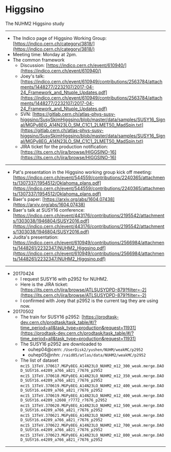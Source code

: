# Higgsino
The NUHM2 Higgsino study

---

* The Indico page of Higgsino Working Group: 
[https://indico.cern.ch/category/3818/](https://indico.cern.ch/category/3818/)
* Meeting time: Monday at 2pm.
* The common framework
  * Discussion: [https://indico.cern.ch/event/610940/](https://indico.cern.ch/event/610940/)
  * Joey's talk: [https://indico.cern.ch/event/610949/contributions/2563784/attachments/1448277/2232107/2017-04-24_Framework_and_Ntuple_Updates.pdf](https://indico.cern.ch/event/610949/contributions/2563784/attachments/1448277/2232107/2017-04-24_Framework_and_Ntuple_Updates.pdf)
  * SVN: [https://gitlab.cern.ch/atlas-phys-susy-higgsino/SusySkimHiggsino/blob/master/data/samples/SUSY16_Signal/MGPy8EG_A14N23LO_SM_C1C1_2LMET50_MadSpin.txt](https://gitlab.cern.ch/atlas-phys-susy-higgsino/SusySkimHiggsino/blob/master/data/samples/SUSY16_Signal/MGPy8EG_A14N23LO_SM_C1C1_2LMET50_MadSpin.txt)
  * JIRA ticket for the production notification: [https://its.cern.ch/jira/browse/HIGGSINO-16](https://its.cern.ch/jira/browse/HIGGSINO-16)
  
---

* Pat's presentation in the Higgsino working group kick off meeting: [https://indico.cern.ch/event/544559/contributions/2240365/attachments/1307337/1954512/Oklahoma_plans.pdf](https://indico.cern.ch/event/544559/contributions/2240365/attachments/1307337/1954512/Oklahoma_plans.pdf)
* Baer's paper: [https://arxiv.org/abs/1604.07438](https://arxiv.org/abs/1604.07438)
* Baer's talk at SUSY16 conference: [https://indico.cern.ch/event/443176/contributions/2195542/attachments/1303038/1946804/SUSY2016.pdf](https://indico.cern.ch/event/443176/contributions/2195542/attachments/1303038/1946804/SUSY2016.pdf)
* Judita's presentation: [https://indico.cern.ch/event/610949/contributions/2566984/attachments/1448261/2232347/NUHM2_Higgsino.pdf](https://indico.cern.ch/event/610949/contributions/2566984/attachments/1448261/2232347/NUHM2_Higgsino.pdf)

---

* 20170424
  * I request SUSY16 with p2952 for NUHM2. 
  * Here is the JIRA ticket:
[https://its.cern.ch/jira/browse/ATLSUSYDPD-879?filter=-2](https://its.cern.ch/jira/browse/ATLSUSYDPD-879?filter=-2)
  * I confirmed with Joey that p2952 is the current tag they are using now.
* 20170502
  * The train for SUSY16 p2952: [https://prodtask-dev.cern.ch/prodtask/task_table/#/?time_period=all&task_type=production&request=11931](https://prodtask-dev.cern.ch/prodtask/task_table/#/?time_period=all&task_type=production&request=11931)
  * The SUSY16 p2952 are downloaded to
    * ouhep04@cern: `/UserDisk2/yushen/NUHM/weakMC/p2952`
    * ouhep05@nhn: `/raid05/atlas/data/NUHM2/weakMC/p2952`
  * The list of dataset
    `mc15_13TeV.370617.MGPy8EG_A14N23LO_NUHM2_m12_300_weak.merge.DAOD_SUSY16.e4209_a766_a821_r7676_p2952`
    `mc15_13TeV.370618.MGPy8EG_A14N23LO_NUHM2_m12_350_weak.merge.DAOD_SUSY16.e4209_a766_a821_r7676_p2952`
    `mc15_13TeV.370619.MGPy8EG_A14N23LO_NUHM2_m12_400_weak.merge.DAOD_SUSY16.e4209_a766_a821_r7676_p2952`
    `mc15_13TeV.370619.MGPy8EG_A14N23LO_NUHM2_m12_400_weak.merge.DAOD_SUSY16.e4209_s2608_r7772_r7676_p2952`
    `mc15_13TeV.370620.MGPy8EG_A14N23LO_NUHM2_m12_500_weak.merge.DAOD_SUSY16.e4209_a766_a821_r7676_p2952`
    `mc15_13TeV.370621.MGPy8EG_A14N23LO_NUHM2_m12_600_weak.merge.DAOD_SUSY16.e4209_a766_a821_r7676_p2952`
    `mc15_13TeV.370622.MGPy8EG_A14N23LO_NUHM2_m12_700_weak.merge.DAOD_SUSY16.e4209_a766_a821_r7676_p2952`
    `mc15_13TeV.370623.MGPy8EG_A14N23LO_NUHM2_m12_800_weak.merge.DAOD_SUSY16.e4209_a766_a821_r7676_p2952`

---
